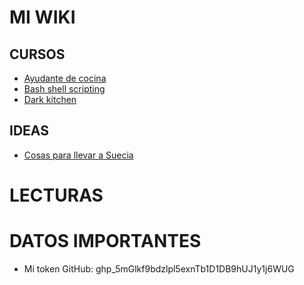 # MI WIKI

## CURSOS

* [Ayudante de cocina](ayudante_cocina)
* [Bash shell scripting](shell_scripting)
* [Dark kitchen](dark_kitchen)

## IDEAS

* [Cosas para llevar a Suecia](mudanza_suecia)

# LECTURAS



# DATOS IMPORTANTES

* Mi token GitHub: 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

